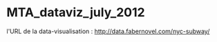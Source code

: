 MTA_dataviz_july_2012
=====================

l'URL de la data-visualisation : http://data.fabernovel.com/nyc-subway/
